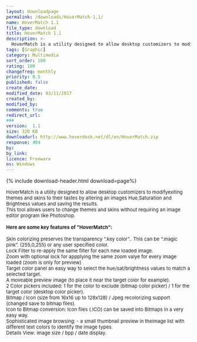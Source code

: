 ```yaml
---
layout: downloadpage
permalink: /downloads/HoverMatch-1,1/
name: HoverMatch 1.1
file_type: download
title: HoverMatch 1.1
description: >-
  HoverMatch is a utility designed to allow desktop customizers to modify exiting themes and skins
tags: [Graphic]
category: Multimedia
sort_order: 100
rating: 100
changefreq: monthly
priority: 0.5
published: false
create_date: 
modified_date: 03/11/2017
created_by: 
modified_by: 
comments: true
redirect_url: 
### 
version:  1.1
size: 320 KB
downloadurl: http://www.hoverdesk.net/dl/en/HoverMatch.zip
response: 404
by: 
by_link: 
licence: Freeware
os: Windows
---
```


{% include download-header.html download=page%}

<p style="fix-download-text !important">
<p><font size="2"><p>HoverMatch is a utility designed to allow desktop customizers to modifyexiting themes and skins to their tastes by altering an images Hue,Saturation and Brightness values and saving the results.<br />
This tool allows users to change themes and skins without requiring an image editor program like Photoshop.<br />
<br />
<span><strong>Here are some key </strong><strong>features of "HoverMatch":</strong></span><br />
<br />
Skin colorizing preserves the transparency “.key color”.. This can be “.magic pink”. (255,0,255) or any user specified color.<br />
Lock Filter to re-apply the same filter for each new loaded image.<br />
Zoom with optional lock for appplying the same zoom valye for every image loaded (zoom is only for preview)<br />
Target color panel an easy way to select the hue/sat/brightness values to match a selected target.<br />
A moveable preview image (to place it near the target color for example).<br />
2 Color pickers included: 1 for the color to exclude (bitmap color picker) / 1 for the target color (desktop color picker).<br />
Bitmap / Icon (size from 16x16 up to 128x128) / Jpeg recolorizing support (changed save to bitmap files).<br />
Icon to Bitmap conversion: Icon files (.ICO) can be saved into Bitmaps in a very easy way.<br />
Sophisticated image browsing: - a small thumbnail preview in theimage list with different text colors to identify the image types.<br />
Details View: image size / bpp / date display.</p></p></p>
